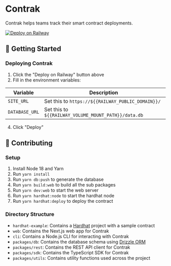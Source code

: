 # Contrak

Contrak helps teams track their smart contract deployments.

[![Deploy on Railway](https://railway.app/button.svg)](https://railway.app/template/qc4V0T?referralCode=kMU60t)

## 🚀 Getting Started

### Deploying Contrak

1. Click the "Deploy on Railway" button above
2. Fill in the environment variables:

| Variable       | Description                                          |
| -------------- | ---------------------------------------------------- |
| `SITE_URL`     | Set this to `https://${{RAILWAY_PUBLIC_DOMAIN}}/`    |
| `DATABASE_URL` | Set this to `${{RAILWAY_VOLUME_MOUNT_PATH}}/data.db` |

4. Click "Deploy"

## 👷 Contributing

### Setup

1. Install Node 18 and Yarn
2. Run `yarn install`
3. Run `yarn db:push` to generate the database
4. Run `yarn build:web` to build all the sub packages
5. Run `yarn dev:web` to start the web server
6. Run `yarn hardhat:node` to start the hardhat node
7. Run `yarn hardhat:deploy` to deploy the contract

### Directory Structure

- `hardhat-example`: Contains a [Hardhat](https://hardhat.org/) project with a sample contract
- `web`: Contains the Next.js web app for Contrak
- `cli`: Contains a Node.js CLI for interacting with Contrak
- `packages/db`: Contains the database schema using [Drizzle ORM](https://orm.drizzle.team/)
- `packages/rest`: Contains the REST API client for Contrak
- `packages/sdk`: Contains the TypeScript SDK for Contrak
- `packages/utils`: Contains utility functions used across the project
